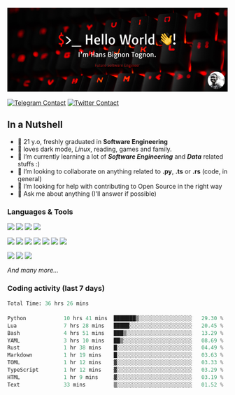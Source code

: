 ![Cover](assets/gh-readme-cover.png)

[![Telegram Contact](https://img.shields.io/badge/Telegram-%230088CC.svg?style=for-the-badge&logo=telegram&logoColor=white)](https://t.me/hanstobi) [![Twitter Contact](https://img.shields.io/badge/Twitter-%2308A0E9.svg?style=for-the-badge&logo=twitter&logoColor=white)](https://twitter.com/_tobihans)

## In a Nutshell
- 👤 21 y.o, freshly graduated in **Software Engineering**
- 🖤 loves dark mode, *Linux*, reading, games and family.
- 🌱 I’m currently learning a lot of ***Software Engineering*** and ***Data*** related stuffs :)
- 👯 I’m looking to collaborate on anything related to **.py**, **.ts** or **.rs** (code, in general)
- 🤔 I’m looking for help with contributing to Open Source in the right way
- 💬 Ask me about anything (I'll answer if possible)

### Languages & Tools
![](https://img.shields.io/badge/Linux-%23eab30f.svg?style=for-the-badge&logo=linux&logoColor=black) ![](https://img.shields.io/badge/Git-%23e54a2f.svg?style=for-the-badge&logo=git&logoColor=white) ![](https://img.shields.io/badge/Github-%231a1d21.svg?style=for-the-badge&logo=github&logoColor=white) ![](https://img.shields.io/badge/Docker-%230394f0.svg?style=for-the-badge&logo=docker&logoColor=white)

![](https://img.shields.io/badge/C-%231a1d21.svg?style=for-the-badge&logo=C&logoColor=white) ![](https://img.shields.io/badge/TypeScript-%230074c2.svg?style=for-the-badge&logo=typescript&logoColor=white) ![](https://img.shields.io/badge/Python-%23f0c540.svg?style=for-the-badge&logo=python) ![](https://img.shields.io/badge/Rust-%23ea4800.svg?style=for-the-badge&logo=rust) ![](https://img.shields.io/badge/Php-%237175aa.svg?style=for-the-badge&logo=php&logoColor=white) ![](https://img.shields.io/badge/HTML-%23d84924.svg?style=for-the-badge&logo=html5&logoColor=white) ![](https://img.shields.io/badge/Scss-%23c45f92.svg?style=for-the-badge&logo=sass&logoColor=white)

![](https://img.shields.io/badge/Vue-%23314559.svg?style=for-the-badge&logo=vue.js) ![](https://img.shields.io/badge/Laravel-%23e54a2f.svg?style=for-the-badge&logo=laravel&logoColor=white) ![](https://img.shields.io/badge/Adonis-%235a45ff.svg?style=for-the-badge&logo=adonisjs)

*And many more...*

### Coding activity (last 7 days)
<!--START_SECTION:waka-->

```python
Total Time: 36 hrs 26 mins

Python            10 hrs 41 mins  ███████▒░░░░░░░░░░░░░░░░░   29.30 %
Lua               7 hrs 28 mins   █████░░░░░░░░░░░░░░░░░░░░   20.45 %
Bash              4 hrs 51 mins   ███▒░░░░░░░░░░░░░░░░░░░░░   13.29 %
YAML              3 hrs 10 mins   ██▒░░░░░░░░░░░░░░░░░░░░░░   08.69 %
Rust              1 hr 38 mins    █░░░░░░░░░░░░░░░░░░░░░░░░   04.49 %
Markdown          1 hr 19 mins    █░░░░░░░░░░░░░░░░░░░░░░░░   03.63 %
TOML              1 hr 12 mins    ▓░░░░░░░░░░░░░░░░░░░░░░░░   03.33 %
TypeScript        1 hr 12 mins    ▓░░░░░░░░░░░░░░░░░░░░░░░░   03.29 %
HTML              1 hr 9 mins     ▓░░░░░░░░░░░░░░░░░░░░░░░░   03.19 %
Text              33 mins         ▒░░░░░░░░░░░░░░░░░░░░░░░░   01.52 %
```

<!--END_SECTION:waka-->
